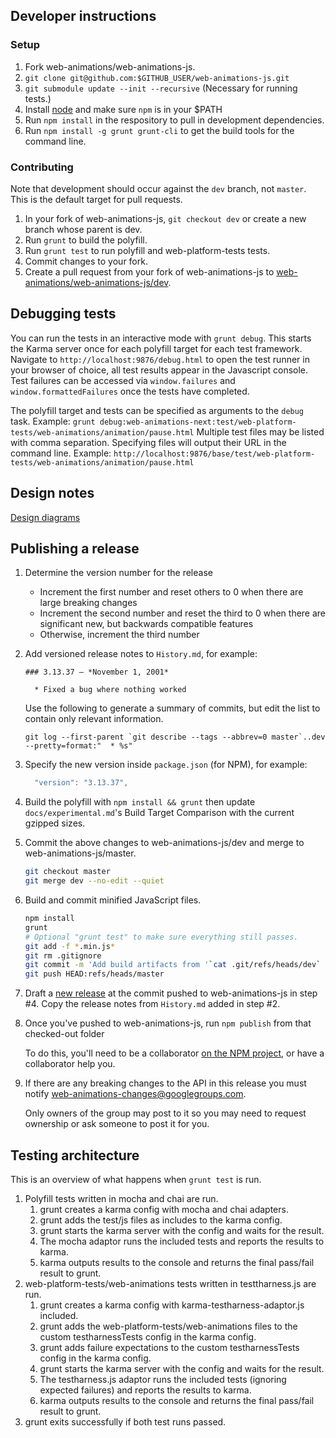 ## Developer instructions

### Setup

1. Fork web-animations/web-animations-js.
1. `git clone git@github.com:$GITHUB_USER/web-animations-js.git`
1. `git submodule update --init --recursive` (Necessary for running tests.)
1. Install [node](https://nodejs.org/en/) and make sure `npm` is in your $PATH
1. Run `npm install` in the respository to pull in development dependencies.
1. Run `npm install -g grunt grunt-cli` to get the build tools for the command line.

### Contributing

Note that development should occur against the `dev` branch, not `master`. This
is the default target for pull requests.

1. In your fork of web-animations-js, `git checkout dev` or create a new branch whose parent is dev.
1. Run `grunt` to build the polyfill.
1. Run `grunt test` to run polyfill and web-platform-tests tests.
1. Commit changes to your fork.
1. Create a pull request from your fork of web-animations-js to
   [web-animations/web-animations-js/dev](https://github.com/web-animations/web-animations-js/tree/dev).


## Debugging tests

You can run the tests in an interactive mode with `grunt debug`. This starts the
Karma server once for each polyfill target for each test framework.
Navigate to `http://localhost:9876/debug.html` to open the test runner in your
browser of choice, all test results appear in the Javascript console.
Test failures can be accessed via `window.failures` and `window.formattedFailures`
once the tests have completed.

The polyfill target and tests can be specified as arguments to the `debug` task.
Example: `grunt debug:web-animations-next:test/web-platform-tests/web-animations/animation/pause.html`
Multiple test files may be listed with comma separation. Specifying files will output their URL in the command line.
Example: `http://localhost:9876/base/test/web-platform-tests/web-animations/animation/pause.html`


## Design notes

[Design diagrams](https://drive.google.com/folderview?id=0B9rpPoIDv3vTNlZxOVp6a2tNa1E&usp=sharing)


## Publishing a release

1.  Determine the version number for the release

    * Increment the first number and reset others to 0 when there are large breaking changes
    * Increment the second number and reset the third to 0 when there are significant new, but backwards compatible features
    * Otherwise, increment the third number

1.  Add versioned release notes to `History.md`, for example:

        ### 3.13.37 — *November 1, 2001*

          * Fixed a bug where nothing worked

    Use the following to generate a summary of commits, but edit the list to contain only
    relevant information.

        git log --first-parent `git describe --tags --abbrev=0 master`..dev --pretty=format:"  * %s"

1.  Specify the new version inside `package.json` (for NPM), for example:

    ```js
      "version": "3.13.37",
    ```

1.  Build the polyfill with `npm install && grunt` then update `docs/experimental.md`'s Build Target Comparison with the current gzipped sizes.

1.  Commit the above changes to web-animations-js/dev and merge to
    web-animations-js/master.

    ```sh
    git checkout master
    git merge dev --no-edit --quiet
    ```

1.  Build and commit minified JavaScript files.

    ```sh
    npm install
    grunt
    # Optional "grunt test" to make sure everything still passes.
    git add -f *.min.js*
    git rm .gitignore
    git commit -m 'Add build artifacts from '`cat .git/refs/heads/dev`
    git push HEAD:refs/heads/master
    ```

1.  Draft a [new release](https://github.com/web-animations/web-animations-js/releases) at the
    commit pushed to web-animations-js in step #4. Copy the release notes from `History.md`
    added in step #2.

1. Once you've pushed to web-animations-js, run `npm publish` from that checked-out folder

   To do this, you'll need to be a collaborator [on the NPM project](https://www.npmjs.com/package/web-animations-js), or have a collaborator help you.

1. If there are any breaking changes to the API in this release you must notify web-animations-changes@googlegroups.com.

   Only owners of the group may post to it so you may need to request ownership or ask someone to post it for you.

## Testing architecture

This is an overview of what happens when `grunt test` is run.

1. Polyfill tests written in mocha and chai are run.
    1. grunt creates a karma config with mocha and chai adapters.
    1. grunt adds the test/js files as includes to the karma config.
    1. grunt starts the karma server with the config and waits for the result.
    1. The mocha adaptor runs the included tests and reports the results to karma.
    1. karma outputs results to the console and returns the final pass/fail result to grunt.
1. web-platform-tests/web-animations tests written in testtharness.js are run.
    1. grunt creates a karma config with karma-testharness-adaptor.js included.
    1. grunt adds the web-platform-tests/web-animations files to the custom testharnessTests config in the karma config.
    1. grunt adds failure expectations to the custom testharnessTests config in the karma config.
    1. grunt starts the karma server with the config and waits for the result.
    1. The testharness.js adaptor runs the included tests (ignoring expected failures) and reports the results to karma.
    1. karma outputs results to the console and returns the final pass/fail result to grunt.
1. grunt exits successfully if both test runs passed.


